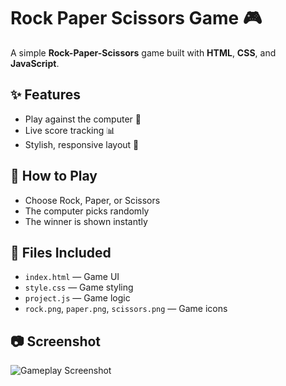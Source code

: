 # Rock Paper Scissors Game 🎮

A simple **Rock-Paper-Scissors** game built with **HTML**, **CSS**, and **JavaScript**.

## ✨ Features
- Play against the computer 🤖
- Live score tracking 📊
- Stylish, responsive layout 🎨

## 🚀 How to Play
- Choose Rock, Paper, or Scissors
- The computer picks randomly
- The winner is shown instantly

## 📁 Files Included
- `index.html` — Game UI
- `style.css` — Game styling
- `project.js` — Game logic
- `rock.png`, `paper.png`, `scissors.png` — Game icons

## 📷 Screenshot

![Gameplay Screenshot](./Screeshot.png)
